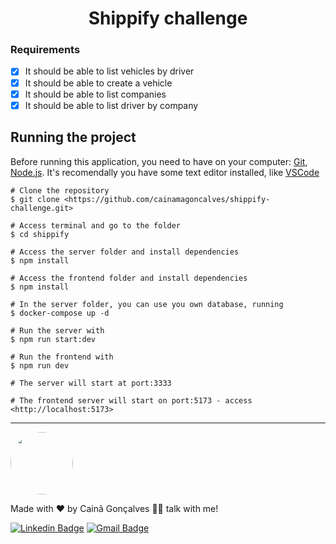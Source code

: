 <h1 align="center">Shippify challenge</h1>


### Requirements

- [x] It should be able to list vehicles by driver
- [x] It should be able to create a vehicle
- [x] It should be able to list companies
- [x] It should be able to list driver by company

## Running the project

Before running this application, you need to have on your computer: [Git](https://git-scm.com), [Node.js](https://nodejs.org/en/). It's recomendally you have some text editor installed, like [VSCode](https://code.visualstudio.com/)


```
# Clone the repository
$ git clone <https://github.com/cainamagoncalves/shippify-challenge.git>

# Access terminal and go to the folder
$ cd shippify

# Access the server folder and install dependencies
$ npm install

# Access the frontend folder and install dependencies
$ npm install

# In the server folder, you can use you own database, running
$ docker-compose up -d

# Run the server with
$ npm run start:dev

# Run the frontend with
$ npm run dev

# The server will start at port:3333

# The frontend server will start on port:5173 - access <http://localhost:5173>
```

___

 <img style="border-radius: 50%;" src="https://avatars.githubusercontent.com/u/60739925?v=4" width="100px;" alt=""/>
 <br />

Made with ❤️ by Cainã Gonçalves 👋🏽 talk with me!

[![Linkedin Badge](https://img.shields.io/badge/-Cainã-blue?style=flat-square&logo=Linkedin&logoColor=white&link=https://www.linkedin.com/in/cainã-gonçalves/)](https://www.linkedin.com/in/cainã-gonçalves/) 
[![Gmail Badge](https://img.shields.io/badge/-moaraadrean@gmail.com-c14438?style=flat-square&logo=Gmail&logoColor=white&link=mailto:moaraadrean@gmail.com)](mailto:moaraadrean@gmail.com)
